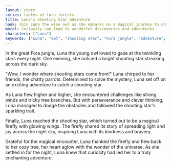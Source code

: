 ```yaml
---
layout: story
series: fables-of-fora-forests
title: Luna's Shooting Star Adventure
hook: Join Luna the wise owl as she embarks on a magical journey to catch a shooting star!
moral: Curiosity can lead to wonderful discoveries and adventures.
characters: ["Luna"]
keywords: ["Luna", "owl", "shooting star", "Fora jungle", "adventure", "perseverance", "discovery", "kindness", "wonder", "friendship"]
---
```


In the great Fora jungle, Luna the young owl loved to gaze at the twinkling stars every night. One evening, she noticed a bright shooting star streaking across the dark sky.

"Wow, I wonder where shooting stars come from!" Luna chirped to her friends, the chatty parrots. Determined to solve the mystery, Luna set off on an exciting adventure to catch a shooting star.

As Luna flew higher and higher, she encountered challenges like strong winds and tricky tree branches. But with perseverance and clever thinking, Luna managed to dodge the obstacles and followed the shooting star's sparkling trail.

Finally, Luna reached the shooting star, which turned out to be a magical firefly with glowing wings. The firefly shared its story of spreading light and joy across the night sky, inspiring Luna with its kindness and bravery.

Grateful for the magical encounter, Luna thanked the firefly and flew back to her cozy tree, her heart aglow with the wonder of the universe. As she settled in for the night, Luna knew that curiosity had led her to a truly enchanting adventure.

